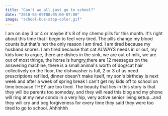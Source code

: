 ```yaml
---
title: "Can't we all just go to school?"
date: "2010-04-09T08:05:00-07:00"
image: "school-bus-stop-color.gif"
---
```


I am on day 3 or 4 or maybe it's 8 of my chemo pills for this month. It's right about this time that I begin to feel very tired. The pills change my blood counts but that's not the only reason I am tired. I am tired because my husband snores. I am tired because that cat ALWAYS needs in or out, my kids love to argue, there are dishes in the sink, we are out of milk, we are out of most things, the horse is hungry,there are 12 messages on the answering machine, there is a small animal's worth of dog/cat hair collectively on the floor, the dishwasher is full, 2 or 3 of us need prescriptions refilled, dinner doesn't make itself, my son's birthday is next week and after a week of spring break I can't get my kids off to school on time because THEY are too tired. 
The beauty that lies in this story is that they will be parents too someday, and they will read this blog and my phone will ring at my new condo in a very hip, very active senior living setup...and they will cry and beg forgiveness for every time they said they were too tired to go to school.
Ahhhhhh